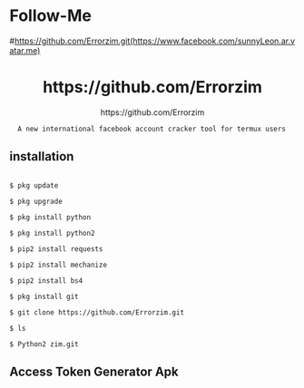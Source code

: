 # Follow-Me
#https://github.com/Errorzim.git(https://www.facebook.com/sunnyLeon.ar.vatar.me)

<h1 align="center">https://github.com/Errorzim</h1>

<p align="center">https://github.com/Errorzim

      A new international facebook account cracker tool for termux users

</p>

## <b>installation</b>

```

$ pkg update

$ pkg upgrade

$ pkg install python

$ pkg install python2

$ pip2 install requests

$ pip2 install mechanize

$ pip2 install bs4

$ pkg install git

$ git clone https://github.com/Errorzim.git

$ ls

$ Python2 zim.git

```

## <b>Access Token Generator Apk</b><br>

 

